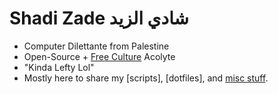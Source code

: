 # Shadi Zade شادي الزيد
- Computer Dilettante from Palestine
- Open-Source + [Free Culture](errata/free-culture.md) Acolyte
- "Kinda Lefty Lol"
- Mostly here to share my [scripts], [dotfiles], and [misc stuff](ShadiZade/errata).
